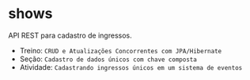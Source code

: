# shows
API REST para cadastro de ingressos.

* Treino: `CRUD e Atualizações Concorrentes com JPA/Hibernate`
* Seção: `Cadastro de dados únicos com chave composta`
* Atividade: `Cadastrando ingressos únicos em um sistema de eventos`
